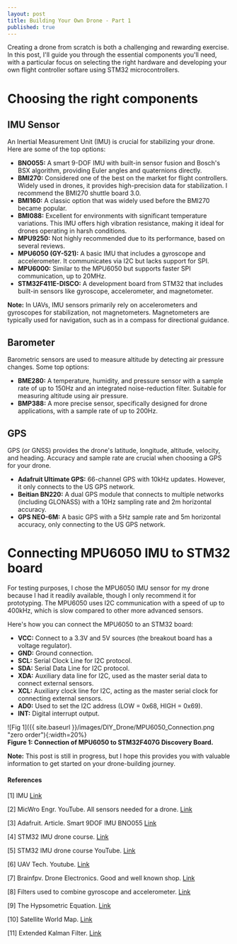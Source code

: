 ```yaml
---
layout: post
title: Building Your Own Drone - Part 1
published: true
---
```


Creating a drone from scratch is both a challenging and rewarding exercise. 
In this post, I'll guide you through the essential components you'll need, with a particular focus on selecting the right hardware and developing
your own flight controller softare using STM32 microcontrollers.

# Choosing the right components

## IMU Sensor

An Inertial Measurement Unit (IMU) is crucial for stabilizing your drone. 
Here are some of the top options:
* **BNO055:** A smart 9-DOF IMU with built-in sensor fusion and Bosch's BSX algorithm, providing Euler angles and quaternions directly.
* **BMI270:** Considered one of the best on the market for flight controllers. Widely used in drones, it provides high-precision data for stabilization.
I recommend the BMI270 shuttle board 3.0.
* **BMI160:** A classic option that was widely used before the BMI270 became popular.
* **BMI088:** Excellent for environments with significant temperature variations. This IMU offers high vibration resistance,
making it ideal for drones operating in harsh conditions.
* **MPU9250:** Not highly recommended due to its performance, based on several reviews.
* **MPU6050 (GY-521):** A basic IMU that includes a gyroscope and accelerometer.
It communicates via I2C but lacks support for SPI.
* **MPU6000:** Similar to the MPU6050 but supports faster SPI communication, up to 20MHz.
* **STM32F411E-DISCO:** A development board from STM32 that includes built-in sensors like gyroscope, accelerometer, and magnetometer.

**Note:** In UAVs, IMU sensors primarily rely on accelerometers and gyroscopes for stabilization, not magnetometers. Magnetometers are typically used for navigation, such as in a compass for directional guidance.

## Barometer

Barometric sensors are used to measure altitude by detecting air pressure changes. Some top options:
* **BME280:** A temperature, humidity, and pressure sensor with a sample rate of up to 150Hz and an integrated noise-reduction filter.
Suitable for measuring altitude using air pressure.
* **BMP388:** A more precise sensor, specifically designed for drone applications, with a sample rate of up to 200Hz.

## GPS

GPS (or GNSS) provides the drone's latitude, longitude, altitude, velocity, and heading.
Accuracy and sample rate are crucial when choosing a GPS for your drone.

* **Adafruit Ultimate GPS:** 66-channel GPS with 10kHz updates. However, it only connects to the US GPS network.
* **Beitian BN220:** A dual GPS module that connects to multiple networks (including GLONASS) with a 10Hz sampling rate
and 2m horizontal accuracy.
* **GPS NEO-6M:** A basic GPS with a 5Hz sample rate and 5m horizontal accuracy, only connecting to the US GPS network.

# Connecting MPU6050 IMU to STM32 board

For testing purposes, I chose the MPU6050 IMU sensor for my drone because I had it readily available,
though I only recommend it for prototyping. The MPU6050 uses I2C communication with a speed of up to 400kHz, which is slow compared to other more advanced sensors.

Here's how you can connect the MPU6050 to an STM32 board:
* **VCC:** Connect to a 3.3V and 5V sources (the breakout board has a voltage regulator).
* **GND:** Ground connection.
* **SCL:** Serial Clock Line for I2C protocol.
* **SDA:** Serial Data Line for I2C protocol.
* **XDA:** Auxiliary data line for I2C, used as the master serial data to connect external sensors.
* **XCL:** Auxiliary clock line for I2C, acting as the master serial clock for connecting external sensors.
* **AD0:** Used to set the I2C address (LOW = 0x68, HIGH = 0x69).
* **INT:** Digital interrupt output.

![Fig 1]({{ site.baseurl }}/images/DIY_Drone/MPU6050_Connection.png "zero order"){:width=20%}  
**Figure 1: Connection of MPU6050 to STM32F407G Discovery Board.**

**Note:** This post is still in progress, but I hope this provides you with valuable information to get started on your drone-building journey.

#### References

[1] IMU [Link](https://surveygyaan.medium.com/sensors-used-in-drones-e6f29be61fb4#:~:text=Gyroscopes%20are%20versatile%20tool%20for,accelerometers%2C%20which%20measure%20linear%20acceleration.)

[2] MicWro Engr. YouTube. All sensors needed for a drone. [Link](https://www.youtube.com/watch?v=filjKFjQw4U)

[3] Adafruit. Article. Smart 9DOF IMU BNO055 [Link](https://www.adafruit.com/product/2472)

[4] STM32 IMU drone course. [Link](https://www.steppeschool.com/courses/stm32-hal-orientation-estimation)

[5] STM32 IMU drone course YouTube. [Link](https://www.youtube.com/watch?v=UEnWlSgGPiE)

[6] UAV Tech. Youtube. [Link](https://www.youtube.com/watch?v=vRsp-3m4WtE)

[7] Brainfpv. Drone Electronics. Good and well known shop. [Link](https://www.brainfpv.com/)

[8] Filters used to combine gyroscope and accelerometer. [Link](https://www.reddit.com/r/Quadcopter/comments/328a90/how_is_an_accelerometer_useful/)

[9] The Hypsometric Equation. [Link](https://en.wikipedia.org/wiki/Hypsometric_equation)

[10] Satellite World Map. [Link](https://in-the-sky.org/satmap_worldmap.php?year=2024&month=2&day=27)

[11] Extended Kalman Filter. [Link](https://mwrona.com/posts/attitude-ekf/)
